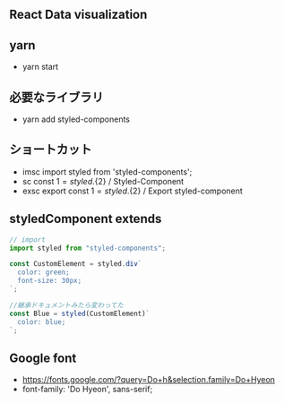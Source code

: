 ## React Data visualization

## yarn

- yarn start

## 必要なライブラリ

- yarn add styled-components

## ショートカット

- imsc import styled from 'styled-components';
- sc const ${1} = styled.${2} / Styled-Component
- exsc export const ${1} = styled.${2} / Export styled-component

## styledComponent extends

```js
// import
import styled from "styled-components";

const CustomElement = styled.div`
  color: green;
  font-size: 30px;
`;

//継承ドキュメントみたら変わってた
const Blue = styled(CustomElement)`
  color: blue;
`;
```

## Google font

- https://fonts.google.com/?query=Do+h&selection.family=Do+Hyeon
- font-family: 'Do Hyeon', sans-serif;
